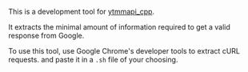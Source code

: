 This is a development tool for [ytmmapi_cpp](https://github.com/MarcoSin42/ytmapi_cpp).

It extracts the minimal amount of information required to get a valid response from Google.  

To use this tool, use Google Chrome's developer tools to extract cURL requests. and paste it in a `.sh` file of your choosing.
